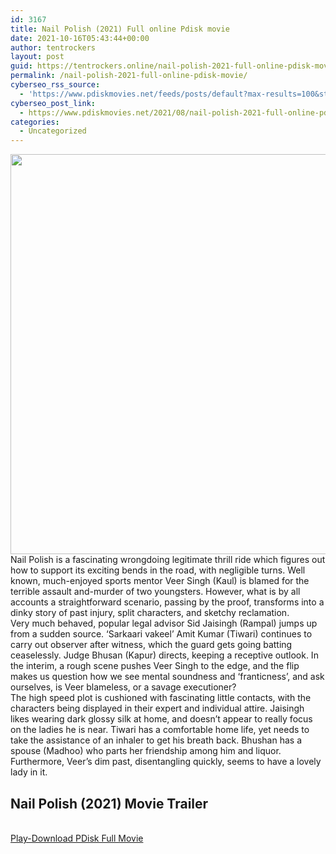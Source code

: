 ```yaml
---
id: 3167
title: Nail Polish (2021) Full online Pdisk movie
date: 2021-10-16T05:43:44+00:00
author: tentrockers
layout: post
guid: https://tentrockers.online/nail-polish-2021-full-online-pdisk-movie/
permalink: /nail-polish-2021-full-online-pdisk-movie/
cyberseo_rss_source:
  - 'https://www.pdiskmovies.net/feeds/posts/default?max-results=100&start-index=901'
cyberseo_post_link:
  - https://www.pdiskmovies.net/2021/08/nail-polish-2021-full-online-pdisk-movie.html
categories:
  - Uncategorized
---
```

<div class="separator">
  <a href="https://1.bp.blogspot.com/-jNO6mJsEYFI/YRk7TIn0uEI/AAAAAAAAAOs/JGs3dHkj6g4xPL9zHtgQUnHCx2rbJ4qcgCLcBGAsYHQ/s500/Nail%2BPolish%2B%25282021%2529%2BFull%2Bonline%2BPdisk%2Bmovie.jpg" imageanchor="1"><img loading="lazy" border="0" data-original-height="500" data-original-width="500" height="640" src="https://1.bp.blogspot.com/-jNO6mJsEYFI/YRk7TIn0uEI/AAAAAAAAAOs/JGs3dHkj6g4xPL9zHtgQUnHCx2rbJ4qcgCLcBGAsYHQ/w640-h640/Nail%2BPolish%2B%25282021%2529%2BFull%2Bonline%2BPdisk%2Bmovie.jpg" width="640" /></a>
</div>

<div>
  <div>
    <span>Nail Polish is a fascinating wrongdoing legitimate thrill ride which figures out how to support its exciting bends in the road, with negligible turns. Well known, much-enjoyed sports mentor Veer Singh (Kaul) is blamed for the terrible assault and-murder of two youngsters. However, what is by all accounts a straightforward scenario, passing by the proof, transforms into a dinky story of past injury, split characters, and sketchy reclamation.&nbsp;</span>
  </div>
  
  <div>
    <span>Very much behaved, popular legal advisor Sid Jaisingh (Rampal) jumps up from a sudden source. &#8216;Sarkaari vakeel&#8217; Amit Kumar (Tiwari) continues to carry out observer after witness, which the guard gets going batting ceaselessly. Judge Bhusan (Kapur) directs, keeping a receptive outlook. In the interim, a rough scene pushes Veer Singh to the edge, and the flip makes us question how we see mental soundness and &#8216;franticness&#8217;, and ask ourselves, is Veer blameless, or a savage executioner?&nbsp;</span>
  </div>
  
  <div>
    <span>The high speed plot is cushioned with fascinating little contacts, with the characters being displayed in their expert and individual attire. Jaisingh likes wearing dark glossy silk at home, and doesn&#8217;t appear to really focus on the ladies he is near. Tiwari has a comfortable home life, yet needs to take the assistance of an inhaler to get his breath back. Bhushan has a spouse (Madhoo) who parts her friendship among him and liquor. Furthermore, Veer&#8217;s dim past, disentangling quickly, seems to have a lovely lady in it.</span>
  </div>
</div>

<div>
  <h2>
    <span>Nail Polish (2021)&nbsp;Movie Trailer</span>
  </h2>
</div>

  
<a href="https://kofilink.com/1/bnYyaW5kMDAwaDhw?dn=1" onclick="window.open('https://kofilink.com/1/bnYyaW5kMDAwaDhw?dn=1','popup','width=600,height=600'); return false;" target="popup" rel="noopener"><br /> Play-Download PDisk Full Movie<br /> </a>